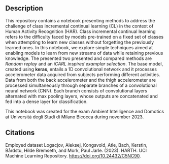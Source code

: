## Description
This repository contains a notebook presenting methods to address the challenge of class incremental continual learning (CL) in the context of Human Activity Recognition (HAR). Class incremental continual learning refers to the difficulty faced by models pre-trained on a fixed set of classes when attempting to learn new classes without forgetting the previously learned ones. In this notebook, we explore simple techniques aimed at enabling models to learn from new streams of data while retaining previous knowledge.
The presented two presented and compared methods are *Random replay* and an *iCARL inspired examplar selection*.
The base model, created using **keras**, entails a 1D convolutional network and it processes accelerometer data acquired from subjects performing different activities. Data from both the back accelerometer and the thigh accelerometer are processed simultaneously through separate branches of a convolutional neural network (CNN). Each branch consists of convolutional layers alternated with max pooling layers, whose outputs are concatenated and fed into a dense layer for classification.

This notebook was created for the exam Ambient Intelligence and Domotics at Università degli Studi di Milano Bicocca during november 2023.
## Citations
Employed dataset
Logacjov, Aleksej, Kongsvold, Atle, Bach, Kerstin, Bårdstu, Hilde Bremseth, and Mork, Paul Jarle. (2023). HARTH. UCI Machine Learning Repository. https://doi.org/10.24432/C5NC90.
